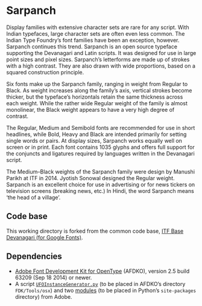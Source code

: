 # Sarpanch

Display families with extensive character sets are rare for any script. With Indian typefaces, large character sets are often even less common. The Indian Type Foundry’s font families have been an exception, however. Sarpanch continues this trend. Sarpanch is an open source typeface supporting the Devanagari and Latin scripts. It was designed for use in large point sizes and pixel sizes. Sarpanch’s letterforms are made up of strokes with a high contrast. They are also drawn with wide proportions, based on a squared construction principle.

Six fonts make up the Sarpanch family, ranging in weight from Regular to Black. As weight increases along the family’s axis, vertical strokes become thicker, but the typeface’s horizontals retain the same thickness across each weight. While the rather wide Regular weight of the family is almost monolinear, the Black weight appears to have a very high degree of contrast.

The Regular, Medium and Semibold fonts are recommended for use in short headlines, while Bold, Heavy and Black are intended primarily for setting single words or pairs. At display sizes, Sarpanch works equally well on screen or in print. Each font contains 1035 glyphs and offers full support for the conjuncts and ligatures required by languages written in the Devanagari script.

The Medium–Black weights of the Sarpanch family were design by Manushi Parikh at ITF in 2014. Jyotish Sonowal designed the Regular weight. Sarpanch is an excellent choice for use in advertising or for news tickers on television screens (breaking news, etc.) In Hindi, the word Sarpanch means ‘the head of a village’.

## Code base

This working directory is forked from the common code base, [ITF Base Devanagari (for Google Fonts)](https://github.com/itfoundry/base-devanagari-gf).

## Dependencies

- [Adobe Font Development Kit for OpenType](http://www.adobe.com/devnet/opentype/afdko.html) (AFDKO), version 2.5 build 63209 (Sep 18 2014) or newer.
- A script [`UFOInstanceGenerator.py`](https://github.com/adobe-type-tools/python-scripts/blob/master/FDK%20Extras/UFOInstanceGenerator.py) (to be placed in AFDKO’s directory `FDK/Tools/osx`) and two [modules](https://github.com/adobe-type-tools/python-modules) (to be placed in Python’s `site-packages` directory) from Adobe.
